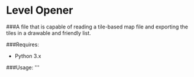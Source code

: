 Level Opener
============
###A file that is capable of reading a tile-based map file and exporting the tiles in a drawable and friendly list.

###Requires:
* Python 3.x

###Usage:
'''
